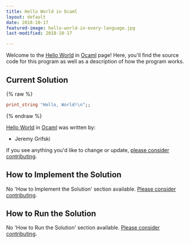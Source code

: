 ```yaml
---
title: Hello World in Ocaml
layout: default
date: 2018-10-17
featured-image: hello-world-in-every-language.jpg
last-modified: 2018-10-17

---
```


Welcome to the [Hello World](https://rzuckerm.github.io/sample-programs-website-copy/projects/hello-world) in [Ocaml](https://rzuckerm.github.io/sample-programs-website-copy/languages/ocaml) page! Here, you'll find the source code for this program as well as a description of how the program works.

## Current Solution

{% raw %}

```ocaml
print_string "Hello, World!\n";;
```

{% endraw %}

[Hello World](https://rzuckerm.github.io/sample-programs-website-copy/projects/hello-world) in [Ocaml](https://rzuckerm.github.io/sample-programs-website-copy/languages/ocaml) was written by:

- Jeremy Grifski

If you see anything you'd like to change or update, [please consider contributing](https://github.com/TheRenegadeCoder/sample-programs).

## How to Implement the Solution

No 'How to Implement the Solution' section available. [Please consider contributing](https://github.com/TheRenegadeCoder/sample-programs-website).

## How to Run the Solution

No 'How to Run the Solution' section available. [Please consider contributing](https://github.com/TheRenegadeCoder/sample-programs-website).